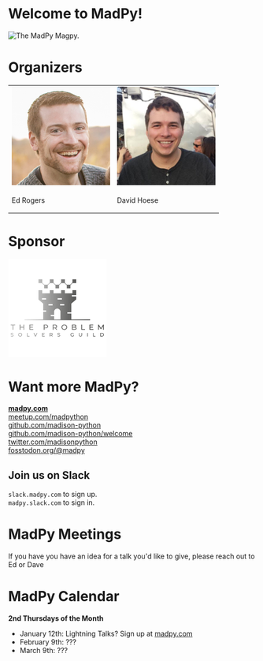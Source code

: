 Welcome to MadPy!
=================

![The MadPy Magpy.](img/madpy-logo.png)

Organizers
==========

<table style="border:none; border-collapse:collapse; cellspacing:0; cellpadding:0">
  <tr>
    <td><img src="img/edrogers.jpg" alt="Ed Rogers" width="200px" /></td>
    <td><img src="img/djhoese.jpg" alt="David Hoese" width="200px" /></td>
  </tr><tr>
    <td><p class="caption">Ed Rogers</p></td>
    <td><p class="caption">David Hoese</p></td>
  </tr>
</table>


Sponsor
=======

![Problem Solvers Guild](img/problem_solvers_guild.png)

Want more MadPy?
================

[**madpy.com**](https://madpy.com)  
[meetup.com/madpython](https://www.meetup.com/madpython/)  
[github.com/madison-python](https://github.com/madison-python)  
[github.com/madison-python/welcome](https://github.com/madison-python/welcome)  
[twitter.com/madisonpython](https://twitter.com/madisonpython)  
[fosstodon.org/@madpy](https://fosstodon.org/@madpy)  

Join us on Slack
----------------

`slack.madpy.com` to sign up.  
`madpy.slack.com` to sign in.

MadPy Meetings
==============

If you have you have an idea for a talk you'd like to give, please reach out to Ed or Dave

MadPy Calendar
==============

**2nd Thursdays of the Month**
-   January 12th: Lightning Talks? Sign up at [madpy.com](madpy.com)
-   February 9th: ???
-   March 9th: ???
